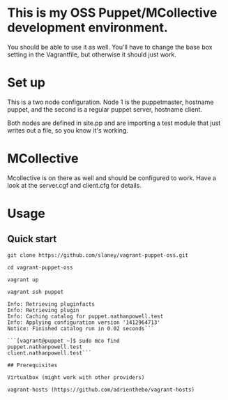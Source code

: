 # This is my OSS Puppet/MCollective development environment.

You should be able to use it as well. You'll have to change the base box setting in the Vagrantfile, but otherwise it should just work.

# Set up

This is a two node configuration. Node 1 is the puppetmaster, hostname puppet, and the second is a regular puppet server, hostname client.

Both nodes are defined in site.pp and are importing a test module that just writes out a file, so you know it's working.

# MCollective

Mcollective is on there as well and should be configured to work.  Have a look at the server.cgf and client.cfg for details.

# Usage

## Quick start

`git clone https://github.com/slaney/vagrant-puppet-oss.git`

`cd vagrant-puppet-oss`

`vagrant up`

`vagrant ssh puppet`

```[vagrant@puppet ~]$ sudo puppet agent -t
Info: Retrieving pluginfacts
Info: Retrieving plugin
Info: Caching catalog for puppet.nathanpowell.test
Info: Applying configuration version '1412964713'
Notice: Finished catalog run in 0.02 seconds```

```[vagrant@puppet ~]$ sudo mco find
puppet.nathanpowell.test
client.nathanpowell.test```

## Prerequisites

Virtualbox (might work with other providers)

vagrant-hosts (https://github.com/adrienthebo/vagrant-hosts)
